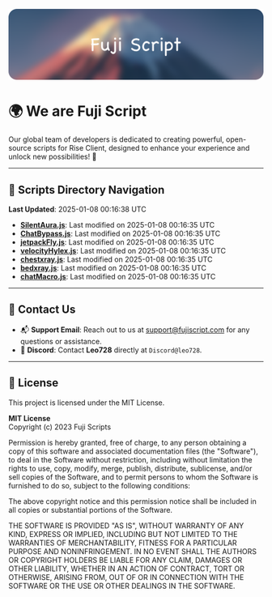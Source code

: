 ![Banner](.github/b.webp)

# 🌍 **We are Fuji Script**

Our global team of developers is dedicated to creating powerful, open-source scripts for Rise Client, designed to enhance your experience and unlock new possibilities! 🌟

---
<!-- SCRIPTS_NAVIGATION_START -->
## 📂 **Scripts Directory Navigation**

**Last Updated**: 2025-01-08 00:16:38 UTC

- **[SilentAura.js](scripts/SilentAura.js)**: Last modified on 2025-01-08 00:16:35 UTC
- **[ChatBypass.js](scripts/ChatBypass.js)**: Last modified on 2025-01-08 00:16:35 UTC
- **[jetpackFly.js](scripts/jetpackFly.js)**: Last modified on 2025-01-08 00:16:35 UTC
- **[velocityHylex.js](scripts/velocityHylex.js)**: Last modified on 2025-01-08 00:16:35 UTC
- **[chestxray.js](scripts/chestxray.js)**: Last modified on 2025-01-08 00:16:35 UTC
- **[bedxray.js](scripts/bedxray.js)**: Last modified on 2025-01-08 00:16:35 UTC
- **[chatMacro.js](scripts/chatMacro.js)**: Last modified on 2025-01-08 00:16:35 UTC

<!-- SCRIPTS_NAVIGATION_END -->

---

## 💬 **Contact Us**  
- 📬 **Support Email**: Reach out to us at [support@fujiscript.com](mailto:support@fujiscript.com) for any questions or assistance.  
- 💬 **Discord**: Contact **Leo728** directly at `Discord@leo728`.

---

## 📜 **License**

This project is licensed under the MIT License.  

**MIT License**  
Copyright (c) 2023 Fuji Scripts  

Permission is hereby granted, free of charge, to any person obtaining a copy of this software and associated documentation files (the "Software"), to deal in the Software without restriction, including without limitation the rights to use, copy, modify, merge, publish, distribute, sublicense, and/or sell copies of the Software, and to permit persons to whom the Software is furnished to do so, subject to the following conditions:  

The above copyright notice and this permission notice shall be included in all copies or substantial portions of the Software.  

THE SOFTWARE IS PROVIDED "AS IS", WITHOUT WARRANTY OF ANY KIND, EXPRESS OR IMPLIED, INCLUDING BUT NOT LIMITED TO THE WARRANTIES OF MERCHANTABILITY, FITNESS FOR A PARTICULAR PURPOSE AND NONINFRINGEMENT. IN NO EVENT SHALL THE AUTHORS OR COPYRIGHT HOLDERS BE LIABLE FOR ANY CLAIM, DAMAGES OR OTHER LIABILITY, WHETHER IN AN ACTION OF CONTRACT, TORT OR OTHERWISE, ARISING FROM, OUT OF OR IN CONNECTION WITH THE SOFTWARE OR THE USE OR OTHER DEALINGS IN THE SOFTWARE.  
